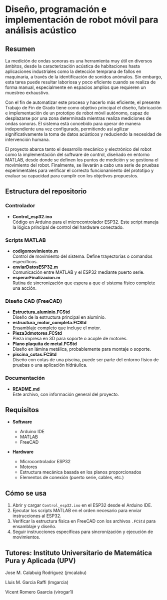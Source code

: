 # Diseño, programación e implementación de robot móvil para análisis acústico

## Resumen

La medición de ondas sonoras es una herramienta muy útil en diversos ámbitos, desde la caracterización acústica de habitaciones hasta aplicaciones industriales como la detección temprana de fallos en maquinaria, a través de la identificación de sonidos anómalos. Sin embargo, esta tarea puede resultar laboriosa y poco eficiente cuando se realiza de forma manual, especialmente en espacios amplios que requieren un muestreo exhaustivo.

Con el fin de automatizar este proceso y hacerlo más eficiente, el presente Trabajo de Fin de Grado tiene como objetivo principal el diseño, fabricación e implementación de un prototipo de robot móvil autónomo, capaz de desplazarse por una zona determinada mientras realiza mediciones de ondas sonoras. El sistema está concebido para operar de manera independiente una vez configurado, permitiendo así agilizar significativamente la toma de datos acústicos y reduciendo la necesidad de intervención humana.

El proyecto abarca tanto el desarrollo mecánico y electrónico del robot como la implementación del software de control, diseñado en entorno MATLAB, desde donde se definen los puntos de medición y se gestiona el movimiento del robot. Finalmente, se llevarán a cabo una serie de pruebas experimentales para verificar el correcto funcionamiento del prototipo y evaluar su capacidad para cumplir con los objetivos propuestos.

## Estructura del repositorio

### Controlador
- **Control_esp32.ino**  
  Código en Arduino para el microcontrolador ESP32. Este script maneja la lógica principal de control del hardware conectado.

### Scripts MATLAB
- **codigomovimiento.m**  
  Control de movimiento del sistema. Define trayectorias o comandos específicos.
- **enviarDatosESP32.m**  
  Comunicación entre MATLAB y el ESP32 mediante puerto serie.
- **esperarFinalizacion.m**  
  Rutina de sincronización que espera a que el sistema físico complete una acción.

### Diseño CAD (FreeCAD)
- **Estructura_aluminio.FCStd**  
  Diseño de la estructura principal en aluminio.
- **estructura_motor_completa.FCStd**  
  Ensamblaje completo que incluye el motor.
- **Pieza3dmotores.FCStd**  
  Pieza impresa en 3D para soporte o acople de motores.
- **Plano plaquita de metal.FCStd**  
  Diseño en lámina metálica, probablemente para montaje o soporte.
- **piscina_cotas.FCStd**  
  Diseño con cotas de una piscina, puede ser parte del entorno físico de pruebas o una aplicación hidráulica.

### Documentación
- **README.md**  
  Este archivo, con información general del proyecto.

## Requisitos

- **Software**
  - Arduino IDE
  - MATLAB
  - FreeCAD

- **Hardware**
  - Microcontrolador ESP32
  - Motores
  - Estructura mecánica basada en los planos proporcionados
  - Elementos de conexión (puerto serie, cables, etc.)

## Cómo se usa

1. Abrir y cargar `Control_esp32.ino` en el ESP32 desde el Arduino IDE.
2. Ejecutar los scripts MATLAB en el orden necesario para enviar instrucciones al ESP32.
3. Verificar la estructura física en FreeCAD con los archivos `.FCStd` para ensamblaje y diseño.
4. Seguir instrucciones específicas para sincronización y ejecución de movimientos.

## Tutores: Instituto Universitario de Matemática Pura y Aplicada (UPV)

Jose M. Calabuig Rodríguez (jmcalabu)
 
Lluis M. Garcia Raffi (lmgarcia)

Vicent Romero Gaarcia (virogar1)



